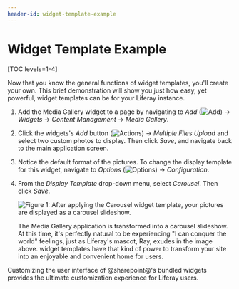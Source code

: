 ```yaml
---
header-id: widget-template-example
---
```


# Widget Template Example

[TOC levels=1-4]

Now that you know the general functions of widget templates, you'll create your
own. This brief demonstration will show you just how easy, yet powerful, widget
templates can be for your Liferay instance.

1.  Add the Media Gallery widget to a page by navigating to *Add*
    (![Add](../../../../../images/icon-add.png)) &rarr; *Widgets* &rarr;
    *Content Management* &rarr; *Media Gallery*.

2.  Click the widgets's *Add* button (![Actions](../../../../../images/icon-add.png))
    &rarr; *Multiple Files Upload* and select two custom photos to display. Then
    click *Save*, and navigate back to the main application screen.

3.  Notice the default format of the pictures. To change the display template 
    for this widget, navigate to *Options*
    (![Options](../../../../../images/icon-app-options.png)) &rarr;
    *Configuration*.

4.  From the *Display Template* drop-down menu, select *Carousel*. Then click
    *Save*.

	![Figure 1: After applying the Carousel widget template, your pictures are displayed as a carousel slideshow.](../../../../../images/adt-carousel.png)

	The Media Gallery application is transformed into a carousel slideshow. At
	this time, it's perfectly natural to be experiencing "I can conquer the world"
	feelings, just as Liferay's mascot, Ray, exudes in the image above. widget
	templates have that kind of power to transform your site into an enjoyable and
	convenient home for users.

Customizing the user interface of @sharepoint@'s bundled widgets provides the 
ultimate customization experience for Liferay users.
